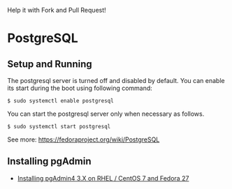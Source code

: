 Help it with Fork and Pull Request!

# PostgreSQL

## Setup and Running
The postgresql server is turned off and disabled by default. You can enable its start during the boot using following command:
```
$ sudo systemctl enable postgresql
```

You can start the postgresql server only when necessary as follows.
```
$ sudo systemctl start postgresql
```

See more: https://fedoraproject.org/wiki/PostgreSQL

## Installing pgAdmin

- [Installing pgAdmin4 3.X on RHEL / CentOS 7 and Fedora 27](https://people.planetpostgresql.org/devrim/index.php?/archives/96-Installing-pgAdmin4-3.X-on-RHEL-CentOS-7-and-Fedora-27.html)
